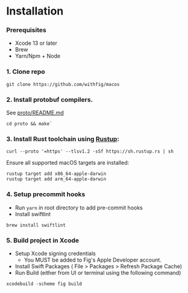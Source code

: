 

# Installation
### Prerequisites 
- Xcode 13 or later
- Brew
- Yarn/Npm + Node

### 1. Clone repo
```
git clone https://github.com/withfig/macos
```
### 2. Install protobuf compilers.
See [proto/README.md](https://github.com/withfig/macos/blob/develop/proto/README.md)
```
cd proto && make`
```
### 3. Install Rust toolchain using [Rustup](https://rustup.rs): 
```
curl --proto '=https' --tlsv1.2 -sSf https://sh.rustup.rs | sh
```
Ensure all supported macOS targets are installed:
```
rustup target add x86_64-apple-darwin
rustup target add arm_64-apple-darwin
```
### 4. Setup precommit hooks
 - Run `yarn` in root directory to add pre-commit hooks
 - Install swiftlint
```
brew install swiftlint
```

### 5. Build project in Xcode
 - Setup Xcode signing credentials
    - You MUST be added to Fig's Apple Developer account. 
 - Install Swift Packages ( File > Packages > Refresh Package Cache)
 - Run Build (either from UI or terminal using the following command)
```
xcodebuild -scheme fig build
```
